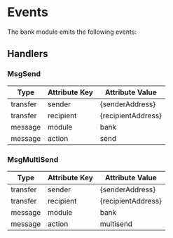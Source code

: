 # Events

The bank module emits the following events:

## Handlers

### MsgSend

| Type     | Attribute Key | Attribute Value    |
|----------|---------------|--------------------|
| transfer | sender        | {senderAddress}    |
| transfer | recipient     | {recipientAddress} |
| message  | module        | bank               |
| message  | action        | send               |

### MsgMultiSend

| Type     | Attribute Key | Attribute Value    |
|----------|---------------|--------------------|
| transfer | sender        | {senderAddress}    |
| transfer | recipient     | {recipientAddress} |
| message  | module        | bank               |
| message  | action        | multisend          |
